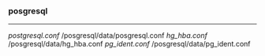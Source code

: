 ### posgresql
---

*postgresql.conf*
/posgresql/data/posgresql.conf
*hg_hba.conf*
/posgresql/data/hg_hba.conf
*pg_ident.conf*
/posgresql/data/pg_ident.conf






